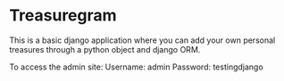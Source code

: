 # Treasuregram
This is a basic django application where you can add your own personal treasures through a python object and django ORM.

To access the admin site:
Username: admin
Password: testingdjango
